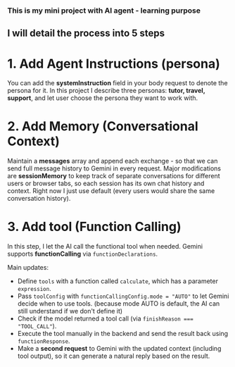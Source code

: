 ### This is my mini project with AI agent - learning purpose

## I will detail the process into 5 steps

# 1. Add Agent Instructions (persona)

You can add the **systemInstruction** field in your body request to denote the persona for it.
In this project I describe three personas: **tutor, travel, support**, and let user choose the persona they want to work with.

# 2. Add Memory (Conversational Context)

Maintain a **messages** array and append each exchange - so that we can send full message history to Gemini in every request.
Major modifications are **sessionMemory** to keep track of separate conversations for different users or browser tabs, so each session has its own chat history and context. Right now I just use default (every users would share the same conversation history).

# 3. Add tool (Function Calling)

In this step, I let the AI call the functional tool when needed. Gemini supports **functionCalling** via `functionDeclarations`.

Main updates:

- Define `tools` with a function called `calculate`, which has a parameter `expression`.
- Pass `toolConfig` with `functionCallingConfig.mode = "AUTO"` to let Gemini decide when to use tools. (because mode AUTO is default, the AI can still understand if we don't define it)
- Check if the model returned a tool call (via `finishReason === "TOOL_CALL"`).
- Execute the tool manually in the backend and send the result back using `functionResponse`.
- Make a **second request** to Gemini with the updated context (including tool output), so it can generate a natural reply based on the result.
